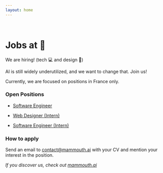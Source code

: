 ```yaml
---
layout: home
---
```


<br>

# Jobs at :mammoth:

We are hiring! (tech :computer: and design :art:)

AI is still widely underutilized, and we want to change that. Join us!

Currently, we are focused on positions in France only.

<!-- Our team operates with 50% remote work, and the remaining time is spent in our Paris office. -->

### Open Positions

- [Software Engineer](https://www.notion.so/182cf297c1ca80629935edacf8aa1e39?pvs=21)

- [Web Designer (Intern)](https://www.notion.so/mammouth/Web-Designer-Intern-Paris-153cf297c1ca806f8d83dc8ba26ae8a0)
- [Software Engineer (Intern)](https://www.notion.so/174cf297c1ca80f4aee0e88fed6fc385?pvs=21)

### How to apply

Send an email to [contact@mammouth.ai](mailto:contact@mammouth.ai) with your CV and mention your interest in the position.

_If you discover us, check out [mammouth.ai](https://mammouth.ai/)_
